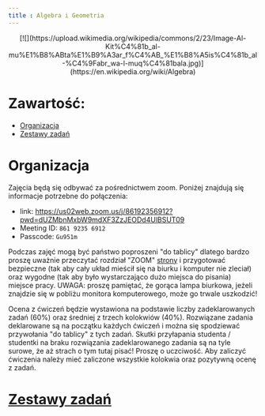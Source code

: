 ```yaml
---
title : Algebra i Geometria
---
```


<center>
[![](https://upload.wikimedia.org/wikipedia/commons/2/23/Image-Al-Kit%C4%81b_al-mu%E1%B8%ABta%E1%B9%A3ar_f%C4%AB_%E1%B8%A5is%C4%81b_al-%C4%9Fabr_wa-l-muq%C4%81bala.jpg)](https://en.wikipedia.org/wiki/Algebra)
</center>



# Zawartość:

* [Organizacja](#organizacja)
* [Zestawy zadań](./00pl.html)



# Organizacja

Zajęcia będą się odbywać za pośrednictwem zoom. Poniżej znajdują się informacje potrzebne do połączenia:

- link: <https://us02web.zoom.us/j/86192356912?pwd=dUZMbnMxbW9mdXF3ZzJEODd4UlBSUT09>
- Meeting ID: `861 9235 6912`
- Passcode: `Gu951m`

Podczas zajęć mogą być państwo poproszeni "do tablicy" dlatego
bardzo proszę uważnie przeczytać rozdział "ZOOM" [strony](https://kacpertopol.github.io/00000000pl.html)
i przygotować bezpieczne (tak aby cały układ mieścił się na biurku i komputer nie zleciał) oraz wygodne
(tak aby było wystarczająco dużo miejsca do pisania) miejsce pracy. UWAGA: proszę pamiętać, że gorąca lampa
biurkowa, jeżeli znajdzie się w pobliżu monitora komputerowego, może go trwale uszkodzić!

Ocena z ćwiczeń będzie wystawiona na podstawie liczby zadeklarowanych zadań (60%) oraz średniej z trzech
kolokwiów (40%). Rozwiązane zadania deklarowane są na początku każdych ćwiczeń i można się spodziewać
przywołania "do tablicy" z tych zadań. Skutki przyłapania studenta / studentki na braku rozwiązania
zadeklarowanego zadania są na tyle surowe, że aż strach o tym tutaj pisać! Proszę o uczciwość. 
Aby zaliczyć ćwiczenia należy mieć zaliczone wszystkie kolokwia oraz pozytywną ocenę z zadań.


# [Zestawy zadań](./00pl.html)


